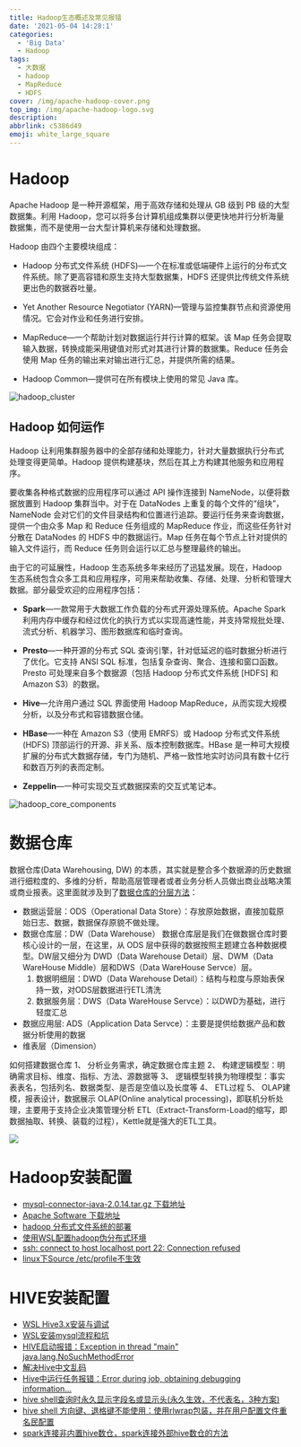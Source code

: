 ```yaml
---
title: Hadoop生态概述及常见报错
date: '2021-05-04 14:28:1'
categories:
  - 'Big Data'
  - Hadoop
tags:
  - 大数据
  - hadoop
  - MapReduce
  - HDFS
cover: /img/apache-hadoop-cover.png
top_img: /img/apache-hadoop-logo.svg
description: 
abbrlink: c5386d49
emoji: white_large_square
---
```


# Hadoop

Apache Hadoop 是一种开源框架，用于高效存储和处理从 GB 级到 PB 级的大型数据集。利用 Hadoop，您可以将多台计算机组成集群以便更快地并行分析海量数据集，而不是使用一台大型计算机来存储和处理数据。

Hadoop 由四个主要模块组成：

- Hadoop 分布式文件系统 (HDFS)—一个在标准或低端硬件上运行的分布式文件系统。除了更高容错和原生支持大型数据集，HDFS 还提供比传统文件系统更出色的数据吞吐量。

- Yet Another Resource Negotiator (YARN)—管理与监控集群节点和资源使用情况。它会对作业和任务进行安排。

- MapReduce—一个帮助计划对数据运行并行计算的框架。该 Map 任务会提取输入数据，转换成能采用键值对形式对其进行计算的数据集。Reduce 任务会使用 Map 任务的输出来对输出进行汇总，并提供所需的结果。

- Hadoop Common—提供可在所有模块上使用的常见 Java 库。

![hadoop_cluster](https://warehouse-1310574346.cos.ap-shanghai.myqcloud.com/images/common/hadoop_cluster.png)

## Hadoop 如何运作

Hadoop 让利用集群服务器中的全部存储和处理能力，针对大量数据执行分布式处理变得更简单。Hadoop 提供构建基块，然后在其上方构建其他服务和应用程序。

要收集各种格式数据的应用程序可以通过 API 操作连接到 NameNode，以便将数据放置到 Hadoop 集群当中。对于在 DataNodes 上重复的每个文件的“组块”，NameNode 会对它们的文件目录结构和位置进行追踪。要运行任务来查询数据，提供一个由众多 Map 和 Reduce 任务组成的 MapReduce 作业，而这些任务针对分散在 DataNodes 的 HDFS 中的数据运行。Map 任务在每个节点上针对提供的输入文件运行，而 Reduce 任务则会运行以汇总与整理最终的输出。

由于它的可延展性，Hadoop 生态系统多年来经历了迅猛发展。现在，Hadoop 生态系统包含众多工具和应用程序，可用来帮助收集、存储、处理、分析和管理大数据。部分最受欢迎的应用程序包括：

- **Spark**—一款常用于大数据工作负载的分布式开源处理系统。Apache Spark 利用内存中缓存和经过优化的执行方式以实现高速性能，并支持常规批处理、流式分析、机器学习、图形数据库和临时查询。

- **Presto**—一种开源的分布式 SQL 查询引擎，针对低延迟的临时数据分析进行了优化。它支持 ANSI SQL 标准，包括复杂查询、聚合、连接和窗口函数。Presto 可处理来自多个数据源（包括 Hadoop 分布式文件系统 [HDFS] 和 Amazon S3）的数据。

- **Hive**—允许用户通过 SQL 界面使用 Hadoop MapReduce，从而实现大规模分析，以及分布式和容错数据仓储。

- **HBase**—一种在 Amazon S3（使用 EMRFS）或 Hadoop 分布式文件系统 (HDFS) 顶部运行的开源、非关系、版本控制数据库。HBase 是一种可大规模扩展的分布式大数据存储，专门为随机、严格一致性地实时访问具有数十亿行和数百万列的表而定制。

- **Zeppelin**—一种可实现交互式数据探索的交互式笔记本。

![hadoop_core_components](https://warehouse-1310574346.cos.ap-shanghai.myqcloud.com/images/common/hadoop_core_components.png)

# 数据仓库

数据仓库(Data Warehousing, DW) 的本质，其实就是整合多个数据源的历史数据进行细粒度的、多维的分析，帮助高层管理者或者业务分析人员做出商业战略决策或商业报表。这里面就涉及到了[数据仓库的分层方法](https://www.cnblogs.com/itboys/p/10592871.html)：
- 数据运营层：ODS（Operational Data Store）：存放原始数据，直接加载原始日志、数据，数据保存原貌不做处理。
- 数据仓库层：DW（Data Warehouse）
   数据仓库层是我们在做数据仓库时要核心设计的一层，在这里，从 ODS 层中获得的数据按照主题建立各种数据模型。DW层又细分为 DWD（Data Warehouse Detail）层、DWM（Data WareHouse Middle）层和DWS（Data WareHouse Servce）层。
   1. 数据明细层：DWD（Data Warehouse Detail）：结构与粒度与原始表保持一致，对ODS层数据进行ETL清洗
   2. 数据服务层：DWS（Data WareHouse Servce）：以DWD为基础，进行轻度汇总
- 数据应用层: ADS（Application Data Servce）：主要是提供给数据产品和数据分析使用的数据
- 维表层（Dimension）

如何搭建数据仓库
1、 分析业务需求，确定数据仓库主题
2、 构建逻辑模型：明确需求目标、维度、指标、方法、源数据等
3、 逻辑模型转换为物理模型：事实表表名，包括列名、数据类型、是否是空值以及长度等
4、 ETL过程
5、 OLAP建模，报表设计，数据展示
OLAP(Online analytical processing)，即联机分析处理，主要用于支持企业决策管理分析
ETL（Extract-Transform-Load的缩写，即数据抽取、转换、装载的过程），Kettle就是强大的ETL工具。

![](https://warehouse-1310574346.cos.ap-shanghai.myqcloud.com/images/common/Data-Warehousing.png)

# Hadoop安装配置
- [mysql-connector-java-2.0.14.tar.gz 下载地址](http://ftp.ntu.edu.tw/MySQL/Downloads/Connector-J/)
- [Apache Software 下载地址](https://downloads.apache.org/)
- [hadoop 分布式文件系统的部署](https://blog.csdn.net/weixin_54720351/article/details/116088193)
- [使用WSL配置hadoop伪分布式环境](http://www.zyiz.net/tech/detail-123110.html)
- [ssh: connect to host localhost port 22: Connection refused](https://blog.csdn.net/hxc2101/article/details/113617870)
- [linux下Source /etc/profile不生效](https://blog.csdn.net/qq_39341048/article/details/89381061?utm_medium=distribute.pc_relevant_t0.none-task-blog-2%7Edefault%7EBlogCommendFromMachineLearnPai2%7Edefault-1.control&depth_1-utm_source=distribute.pc_relevant_t0.none-task-blog-2%7Edefault%7EBlogCommendFromMachineLearnPai2%7Edefault-1.control)


# HIVE安装配置

- [WSL Hive3.x安装与调试](https://bbs.huaweicloud.com/blogs/197920)
- [WSL安装mysql流程和坑](https://blog.csdn.net/a35100535/article/details/113250441?ops_request_misc=%257B%2522request%255Fid%2522%253A%2522161984444216780271518910%2522%252C%2522scm%2522%253A%252220140713.130102334..%2522%257D&request_id=161984444216780271518910&biz_id=0&utm_medium=distribute.pc_search_result.none-task-blog-2~all~sobaiduend~default-1-113250441.pc_search_result_hbase_insert&utm_term=wsl%E5%AE%89%E8%A3%85mysql%E6%B5%81%E7%A8%8B%E5%92%8C%E5%9D%91)
- [HIVE启动报错：Exception in thread "main" java.lang.NoSuchMethodError](https://www.cnblogs.com/jaysonteng/p/13412763.html)
- [解决Hive中文乱码](https://segmentfault.com/a/1190000021105525)
- [Hive中运行任务报错：Error during job, obtaining debugging information...](https://blog.csdn.net/qq_41428711/article/details/86169029)
- [hive shell查询时永久显示字段名或显示头(永久生效，不代表名，3种方案)](https://blog.csdn.net/myhes/article/details/90582389)
- [hive shell 方向键、退格键不能使用：使用rlwrap包装，并在用户配置文件重名民配置](https://blog.csdn.net/weixin_34050519/article/details/92353909)
- [spark连接非内置hive数仓，spark连接外部hive数仓的方法](https://www.cnblogs.com/markecc121/p/11650402.html)




